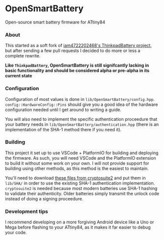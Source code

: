# OpenSmartBattery
 Open-source smart battery firmware for ATtiny84

### About
This started as a soft fork of [iam4722202468's ThinkpadBattery project](https://github.com/iam4722202468/ThinkpadBattery), but after sending a few pull requests I decided to do more or less a complete rewrite.

**Like `ThinkpadBattery`, OpenSmartBattery is still signifcantly lacking in basic functionality and should be considered alpha or pre-alpha in its current state**

### Configuration
Configuration of most values is done in `lib/OpenSmartBattery/config.hpp`. `config::HardwareConfig::Pins` should give you a good idea of the hardware configuration needed until I get around to writing a guide.

You will also need to implement the specific authentication proceedure that your battery needs in `lib/OpenSmartBattery/authentication.hpp` (there is an implementation of the SHA-1 method there if you need it).

### Building
This project it set up to use VSCode + PlatformIO for building and deploying the firmware. As such, you will need VSCode and the PlatformIO extension to build it without some work on your own. I will not provide support for building using other methods, as this method is the easiest to maintain.

You'll need to download [these files from cryptosuite2](https://github.com/daknuett/cryptosuite2/tree/master/sha) and put them in `lib/SHA/` in order to use the existing SHA-1 authentication implementation. `cryptosuite2` is needed because most modern batteries use SHA-1 hashing to validate their authenticity. Older batteries simply transmit the unlock code instead of doing a signing proceedure.

### Development tips
I recommend developing on a more forgiving Android device like a Uno or Mega before flashing to your ATtiny84, as it makes it far easier to debug your code.
